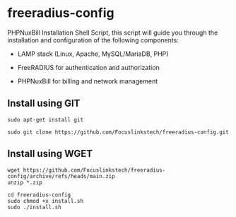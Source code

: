 # freeradius-config
PHPNuxBill Installation Shell Script, this script will guide you through the installation and configuration of the following components:
- LAMP stack (Linux, Apache, MySQL/MariaDB, PHP)               
* FreeRADIUS for authentication and authorization          
+ PHPNuxBill for billing and network management          

## Install using GIT
```
sudo apt-get install git
```
```
sudo git clone https://github.com/Focuslinkstech/freeradius-config.git
```
## Install using WGET
```
wget https://github.com/Focuslinkstech/freeradius-config/archive/refs/heads/main.zip
unzip *.zip
```
```
cd freeradius-config
sudo chmod +x install.sh
sudo ./install.sh
```

